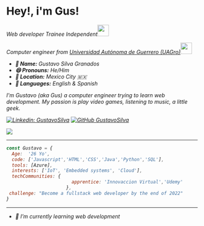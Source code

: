 

<!--
**soygussil/soygussil** is a ✨ _special_ ✨ repository because its `README.md` (this file) appears on your GitHub profile.

Here are some ideas to get you started:

- 🔭 I’m currently working on ...
- 🌱 I’m currently learning ...
- 👯 I’m looking to collaborate on ...
- 🤔 I’m looking for help with ...
- 💬 Ask me about ...
- 📫 How to reach me: ...
- 😄 Pronouns: ...
- ⚡ Fun fact: ...
-->



<h1>Hey!, i'm  Gus!</h1>
<p><em>Web developer Trainee Independent<img src="https://c.tenor.com/0ygiqFaX-ssAAAAC/bongo-cat-typing.gif" width="30"> </em></p>
<p><em>Computer engineer from <a href="https://www.uagro.mx/">Universidad Autónoma de Guerrero (UAGro)</a><img src="https://carrerainglesuce.files.wordpress.com/2019/05/graduado-birrete-83978.gif" width="30">
  
  <ul>
  <li><b>👤 Name: </b> Gustavo Silva Granados</li>
  <li><b>😄 Pronouns:</b>  He/Him</li>
  <li><b>📍 Location:</b> Mexico City 🇲🇽</li>
  <li><b>📣 Languages:</b> English & Spanish</li>
</ul>
  
  <div>
  <!-- <img src="" align="right" width="300">-->



<p>I'm Gustavo (<i>aka Gus</i>) a computer engineer trying to learn web development.
My passion is play video games, listening to music, a little geek.
</p>

</div>

[![Linkedin: GustavoSilva](https://img.shields.io/badge/-GustavoSilva-blue?style=flat-square&logo=Linkedin&logoColor=white&link=https://www.linkedin.com/in/gustavo-silva-granados95/)](https://www.linkedin.com/in/gustavo-silva-granados95/)
[![GitHub GustavoSilva](https://img.shields.io/github/followers/GustavoSilva?label=follow&style=social)](https://github.com/soygussil)

<img src="https://i.giphy.com/media/L8K62iTDkzGX6/giphy.gif">

---

```javascript
const Gustavo = {
  Age:  '26 Yo',
  code: ['Javascript','HTML','CSS','Java','Python','SQL'],
  tools: [Azure],
  interests: ['IoT', 'Embedded systems', 'Cloud'],
  techCommunities: {
                        apprentice: 'Innovaccion Virtual','Udemy'
                      },
 challenge: "Become a fullstack web developer by the end of 2022"
}
```

---

  
- 🌱 I’m currently learning web development


  
  
 
  
  
  
